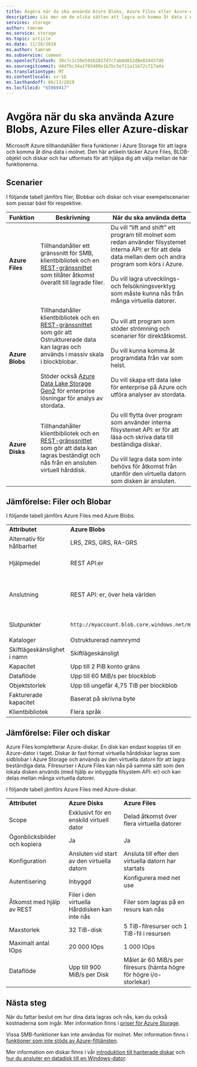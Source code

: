 ```yaml
---
title: Avgöra när du ska använda Azure Blobs, Azure Files eller Azure-diskar
description: Läs mer om de olika sätten att lagra och komma åt data i Azure för att du bestämmer dig för vilken teknik du använder.
services: storage
author: tamram
ms.service: storage
ms.topic: article
ms.date: 11/28/2018
ms.author: tamram
ms.subservice: common
ms.openlocfilehash: 30c7c1c50e59162817d7cfab0d852d8e034457d0
ms.sourcegitcommit: d4dfbc34a1f03488e1b7bc5e711a11b72c717ada
ms.translationtype: MT
ms.contentlocale: sv-SE
ms.lasthandoff: 06/13/2019
ms.locfileid: "65969417"
---
```

# <a name="deciding-when-to-use-azure-blobs-azure-files-or-azure-disks"></a>Avgöra när du ska använda Azure Blobs, Azure Files eller Azure-diskar

Microsoft Azure tillhandahåller flera funktioner i Azure Storage för att lagra och komma åt dina data i molnet. Den här artikeln täcker Azure Files, BLOB-objekt och diskar och har utformats för att hjälpa dig att välja mellan de här funktionerna.

## <a name="scenarios"></a>Scenarier

I följande tabell jämförs filer, Blobbar och diskar och visar exempelscenarier som passar bäst för respektive.

| Funktion | Beskrivning | När du ska använda detta |
|--------------|-------------|-------------|
| **Azure Files** | Tillhandahåller ett gränssnitt för SMB, klientbibliotek och en [REST-gränssnittet](/rest/api/storageservices/file-service-rest-api) som tillåter åtkomst överallt till lagrade filer. | Du vill ”lift and shift” ett program till molnet som redan använder filsystemet interna API: er för att dela data mellan dem och andra program som körs i Azure.<br/><br/>Du vill lagra utvecklings- och felsökningsverktyg som måste kunna nås från många virtuella datorer. |
| **Azure Blobs** | Tillhandahåller klientbibliotek och en [REST-gränssnittet](/rest/api/storageservices/blob-service-rest-api) som gör att Ostrukturerade data kan lagras och används i massiv skala i blockblobar.<br/><br/>Stöder också [Azure Data Lake Storage Gen2](../blobs/data-lake-storage-introduction.md) för enterprise lösningar för analys av stordata. | Du vill att program som stöder strömning och scenarier för direktåtkomst.<br/><br/>Du vill kunna komma åt programdata från var som helst.<br/><br/>Du vill skapa ett data lake för enterprise på Azure och utföra analyser av stordata. |
| **Azure Disks** | Tillhandahåller klientbibliotek och en [REST-gränssnittet](/rest/api/compute/manageddisks/disks/disks-rest-api) som gör att data kan lagras beständigt och nås från en ansluten virtuell hårddisk. | Du vill flytta över program som använder interna filsystemet API: er för att läsa och skriva data till beständiga diskar.<br/><br/>Du vill lagra data som inte behövs för åtkomst från utanför den virtuella datorn som disken är ansluten. |

## <a name="comparison-files-and-blobs"></a>Jämförelse: Filer och Blobar

I följande tabell jämförs Azure Files med Azure Blobs.  
  
||||  
|-|-|-|  
|**Attributet**|**Azure Blobs**|**Azure Files**|  
|Alternativ för hållbarhet|LRS, ZRS, GRS, RA-GRS|LRS, ZRS, GRS|  
|Hjälpmedel|REST API:er|REST API:er<br /><br /> SMB 2.1 och SMB 3.0 (standardfilsystemet API: er)|  
|Anslutning|REST API: er, över hela världen|REST API: er – i hela världen<br /><br /> SMB 2.1 – i region<br /><br /> SMB 3.0 -- Worldwide|  
|Slutpunkter|`http://myaccount.blob.core.windows.net/mycontainer/myblob`|`\\myaccount.file.core.windows.net\myshare\myfile.txt`<br /><br /> `http://myaccount.file.core.windows.net/myshare/myfile.txt`|  
|Kataloger|Ostrukturerad namnrymd|SANT katalogobjekt|  
|Skiftlägeskänslighet i namn|Skiftlägeskänsligt|Skiftlägeskänsliga, men bevarar användningsfall|  
|Kapacitet|Upp till 2 PiB konto gräns |5 TiB-filresurser|  
|Dataflöde|Upp till 60 MiB/s per blockblob|Upp till 60 MiB/s per resurs|  
|Objektstorlek|Upp till ungefär 4,75 TiB per blockblob|Upp till 1 TiB per fil|  
|Fakturerade kapacitet|Baserat på skrivna byte|Baserat på filstorlek|  
|Klientbibliotek|Flera språk|Flera språk|  
  
## <a name="comparison-files-and-disks"></a>Jämförelse: Filer och diskar

Azure Files kompletterar Azure-diskar. En disk kan endast kopplas till en Azure-dator i taget. Diskar är fast format virtuella hårddiskar lagras som sidblobar i Azure Storage och används av den virtuella datorn för att lagra beständiga data. Filresurser i Azure Files kan nås på samma sätt som den lokala disken används (med hjälp av inbyggda filsystem API: er) och kan delas mellan många virtuella datorer.  

I följande tabell jämförs Azure Files med Azure-diskar.  

||||  
|-|-|-|  
|**Attributet**|**Azure Disks**|**Azure Files**|  
|Scope|Exklusivt för en enskild virtuell dator|Delad åtkomst över flera virtuella datorer|  
|Ögonblicksbilder och kopiera|Ja|Ja|  
|Konfiguration|Ansluten vid start av den virtuella datorn|Ansluta till efter den virtuella datorn har startats|  
|Autentisering|Inbyggd|Konfigurera med net use|  
|Åtkomst med hjälp av REST|Filer i den virtuella Hårddisken kan inte nås|Filer som lagras på en resurs kan nås|  
|Maxstorlek|32 TiB-disk|5 TiB-filresurser och 1 TiB-fil i resursen|  
|Maximalt antal IOps|20 000 IOps|1 000 IOps|  
|Dataflöde|Upp till 900 MiB/s per Disk|Målet är 60 MiB/s per filresurs (hämta högre för högre i/o-storlekar)|  

## <a name="next-steps"></a>Nästa steg

När du fattar beslut om hur dina data lagras och nås, kan du också kostnaderna som ingår. Mer information finns i [priser för Azure Storage](https://azure.microsoft.com/pricing/details/storage/).
  
Vissa SMB-funktioner kan inte användas för molnet. Mer information finns i [funktioner som inte stöds av Azure-filtjänsten](/rest/api/storageservices/features-not-supported-by-the-azure-file-service).
  
Mer information om diskar finns i vår [introduktion till hanterade diskar](../../virtual-machines/windows/managed-disks-overview.md) och [hur du ansluter en datadisk till en Windows-dator](../../virtual-machines/windows/attach-managed-disk-portal.md).
